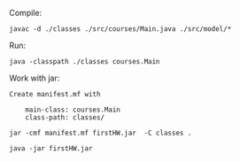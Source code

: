 Compile:
	
	javac -d ./classes ./src/courses/Main.java ./src/model/*

Run:
	
	java -classpath ./classes courses.Main

Work with jar:
	
	Create manifest.mf with

		main-class: courses.Main
		class-path: classes/

	jar -cmf manifest.mf firstHW.jar  -C classes .

	java -jar firstHW.jar

